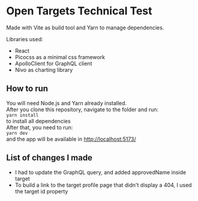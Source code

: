# Open Targets Technical Test

Made with Vite as build tool and Yarn to manage dependencies.

Libraries used:

- React
- Picocss as a minimal css framework
- ApolloClient for GraphQL client
- Nivo as charting library

## How to run

You will need Node.js and Yarn already installed.  
After you clone this repository, navigate to the folder and run:  
`yarn install`  
to install all dependencies  
After that, you need to run:  
`yarn dev`  
and the app will be available in [http://localhost:5173/](http://localhost:5173/)

## List of changes I made

- I had to update the GraphQL query, and added approvedName inside target
- To build a link to the target profile page that didn't display a 404, I used the target id property
